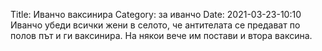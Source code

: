 Title: Иванчо ваксинира
Category: за иванчо
Date: 2021-03-23-10:10
Иванчо убеди всички жени в селото, че антителата се предават по полов път и ги ваксинира. На някои вече им постави и втора ваксина.